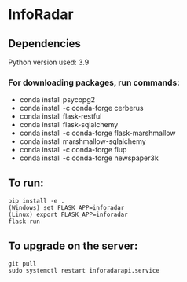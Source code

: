 # InfoRadar

## Dependencies
Python version used: 3.9


### For downloading packages, run commands:
* conda install psycopg2
* conda install -c conda-forge cerberus
* conda install flask-restful
* conda install flask-sqlalchemy
* conda install -c conda-forge flask-marshmallow
* conda install marshmallow-sqlalchemy
* conda install -c conda-forge flup
* conda install -c conda-forge newspaper3k 

## To run:
    pip install -e .
    (Windows) set FLASK_APP=inforadar
    (Linux) export FLASK_APP=inforadar
    flask run

## To upgrade on the server:
    git pull
    sudo systemctl restart inforadarapi.service 
